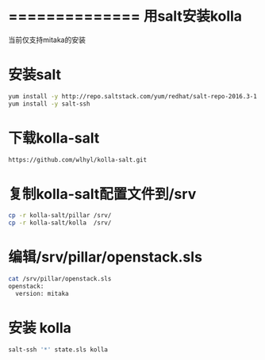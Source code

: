 ==============
用salt安装kolla
==============
当前仅支持mitaka的安装
# 安装salt
```bash
yum install -y http://repo.saltstack.com/yum/redhat/salt-repo-2016.3-1.el7.noarch.rpm
yum install -y salt-ssh
```

# 下载kolla-salt
```bash
https://github.com/wlhyl/kolla-salt.git
```

# 复制kolla-salt配置文件到/srv
```bash
cp -r kolla-salt/pillar /srv/
cp -r kolla-salt/kolla  /srv/
```

# 编辑/srv/pillar/openstack.sls
```bash
cat /srv/pillar/openstack.sls
openstack:
  version: mitaka
```
# 安装 kolla
```bash
salt-ssh '*' state.sls kolla
```